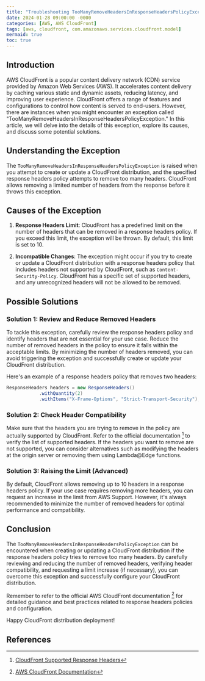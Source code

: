 ```yaml
---
title: "Troubleshooting TooManyRemoveHeadersInResponseHeadersPolicyException in AWS CloudFront"
date: 2024-01-28 09:00:00 -0000
categories: [AWS, AWS CloudFront]
tags: [aws, cloudfront, com.amazonaws.services.cloudfront.model]
mermaid: true
toc: true
---
```



## Introduction

AWS CloudFront is a popular content delivery network (CDN) service provided by Amazon Web Services (AWS). It accelerates content delivery by caching various static and dynamic assets, reducing latency, and improving user experience. CloudFront offers a range of features and configurations to control how content is served to end-users. However, there are instances when you might encounter an exception called "TooManyRemoveHeadersInResponseHeadersPolicyException." In this article, we will delve into the details of this exception, explore its causes, and discuss some potential solutions.

## Understanding the Exception

The `TooManyRemoveHeadersInResponseHeadersPolicyException` is raised when you attempt to create or update a CloudFront distribution, and the specified response headers policy attempts to remove too many headers. CloudFront allows removing a limited number of headers from the response before it throws this exception.

## Causes of the Exception

1. **Response Headers Limit**: CloudFront has a predefined limit on the number of headers that can be removed in a response headers policy. If you exceed this limit, the exception will be thrown. By default, this limit is set to 10.

2. **Incompatible Changes**: The exception might occur if you try to create or update a CloudFront distribution with a response headers policy that includes headers not supported by CloudFront, such as `Content-Security-Policy`. CloudFront has a specific set of supported headers, and any unrecognized headers will not be allowed to be removed.

## Possible Solutions

### Solution 1: Review and Reduce Removed Headers

To tackle this exception, carefully review the response headers policy and identify headers that are not essential for your use case. Reduce the number of removed headers in the policy to ensure it falls within the acceptable limits. By minimizing the number of headers removed, you can avoid triggering the exception and successfully create or update your CloudFront distribution.

Here's an example of a response headers policy that removes two headers:

```java
ResponseHeaders headers = new ResponseHeaders()
            .withQuantity(2)
            .withItems("X-Frame-Options", "Strict-Transport-Security");
```

### Solution 2: Check Header Compatibility

Make sure that the headers you are trying to remove in the policy are actually supported by CloudFront. Refer to the official documentation [^1^] to verify the list of supported headers. If the headers you want to remove are not supported, you can consider alternatives such as modifying the headers at the origin server or removing them using Lambda@Edge functions.

### Solution 3: Raising the Limit (Advanced)

By default, CloudFront allows removing up to 10 headers in a response headers policy. If your use case requires removing more headers, you can request an increase in the limit from AWS Support. However, it's always recommended to minimize the number of removed headers for optimal performance and compatibility.

## Conclusion

The `TooManyRemoveHeadersInResponseHeadersPolicyException` can be encountered when creating or updating a CloudFront distribution if the response headers policy tries to remove too many headers. By carefully reviewing and reducing the number of removed headers, verifying header compatibility, and requesting a limit increase (if necessary), you can overcome this exception and successfully configure your CloudFront distribution.

Remember to refer to the official AWS CloudFront documentation [^2^] for detailed guidance and best practices related to response headers policies and configuration.

Happy CloudFront distribution deployment!

## References
[^1^]: [CloudFront Supported Response Headers](https://docs.aws.amazon.com/AmazonCloudFront/latest/DeveloperGuide/header-caching.html#header-caching-web-avoid)
[^2^]: [AWS CloudFront Documentation](https://docs.aws.amazon.com/AmazonCloudFront/latest/DeveloperGuide/Welcome.html)

